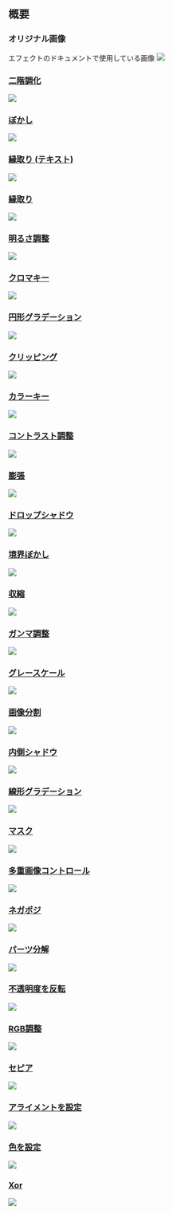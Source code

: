 ## 概要

### オリジナル画像

エフェクトのドキュメントで使用している画像
![](https://beditor.net/imgs/example/original.png)

### [二階調化](https://beditor.net/Document/effects/binarization)
![](https://raw.githubusercontent.com/b-editor/LearnBEditor/main/ja-JP/images/binarization.jpg)

### [ぼかし](https://beditor.net/Document/effects/blur)
![](https://raw.githubusercontent.com/b-editor/LearnBEditor/main/ja-JP/images/blur.jpg)

### [縁取り (テキスト)](https://beditor.net/Document/effects/border-text)
![](https://raw.githubusercontent.com/b-editor/LearnBEditor/main/ja-JP/images/border-text.jpg)

### [縁取り](https://beditor.net/Document/effects/border)
![](https://raw.githubusercontent.com/b-editor/LearnBEditor/main/ja-JP/images/border.jpg)

### [明るさ調整](https://beditor.net/Document/effects/brightness)
![](https://raw.githubusercontent.com/b-editor/LearnBEditor/main/ja-JP/images/brightness-correction.jpg)

### [クロマキー](https://beditor.net/Document/effects/chroma-key)
![](https://raw.githubusercontent.com/b-editor/LearnBEditor/main/ja-JP/images/chroma-key.jpg)

### [円形グラデーション](https://beditor.net/Document/effects/circular-gradient)
![](https://raw.githubusercontent.com/b-editor/LearnBEditor/main/ja-JP/images/circular-gradient.jpg)

### [クリッピング](https://beditor.net/Document/effects/clipping)
![](https://raw.githubusercontent.com/b-editor/LearnBEditor/main/ja-JP/images/clipping.jpg)

### [カラーキー](https://beditor.net/Document/effects/color-key)
![](https://raw.githubusercontent.com/b-editor/LearnBEditor/main/ja-JP/images/color-key.jpg)

### [コントラスト調整](https://beditor.net/Document/effects/contrast)
![](https://raw.githubusercontent.com/b-editor/LearnBEditor/main/ja-JP/images/contrast-correction.jpg)

### [膨張](https://beditor.net/Document/effects/dilate)
![](https://raw.githubusercontent.com/b-editor/LearnBEditor/main/ja-JP/images/dilate.jpg)

### [ドロップシャドウ](https://beditor.net/Document/effects/drop-shadow)
![](https://raw.githubusercontent.com/b-editor/LearnBEditor/main/ja-JP/images/drop-shadow.jpg)

### [境界ぼかし](https://beditor.net/Document/effects/edge-blur)
![](https://raw.githubusercontent.com/b-editor/LearnBEditor/main/ja-JP/images/edge-blur.jpg)

### [収縮](https://beditor.net/Document/effects/erode)
![](https://raw.githubusercontent.com/b-editor/LearnBEditor/main/ja-JP/images/erode.jpg)

### [ガンマ調整](https://beditor.net/Document/effects/gamma)
![](https://raw.githubusercontent.com/b-editor/LearnBEditor/main/ja-JP/images/gamma-correction.jpg)

### [グレースケール](https://beditor.net/Document/effects/grayscale)
![](https://raw.githubusercontent.com/b-editor/LearnBEditor/main/ja-JP/images/grayscale.jpg)

### [画像分割](https://beditor.net/Document/effects/image-split)
![](https://raw.githubusercontent.com/b-editor/LearnBEditor/main/ja-JP/images/image-split.jpg)

### [内側シャドウ](https://beditor.net/Document/effects/inner-shadow)
![](https://raw.githubusercontent.com/b-editor/LearnBEditor/main/ja-JP/images/inner-shadow.jpg)

### [線形グラデーション](https://beditor.net/Document/effects/linear-gradient)
![](https://raw.githubusercontent.com/b-editor/LearnBEditor/main/ja-JP/images/linear-gradient.jpg)

### [マスク](https://beditor.net/Document/effects/mask)
![](https://raw.githubusercontent.com/b-editor/LearnBEditor/main/ja-JP/images/mask.jpg)

### [多重画像コントロール](https://beditor.net/Document/effects/multiple-controls)
![](https://raw.githubusercontent.com/b-editor/LearnBEditor/main/ja-JP/images/multiple-controls.jpg)

### [ネガポジ](https://beditor.net/Document/effects/negaposi)
![](https://raw.githubusercontent.com/b-editor/LearnBEditor/main/ja-JP/images/negaposi.jpg)

### [パーツ分解](https://beditor.net/Document/effects/parts-disassembly)
![](https://raw.githubusercontent.com/b-editor/LearnBEditor/main/ja-JP/images/parts-disassembly.jpg)

### [不透明度を反転](https://beditor.net/Document/effects/reverse-opacity)
![](https://raw.githubusercontent.com/b-editor/LearnBEditor/main/ja-JP/images/reverse-opacity.jpg)

### [RGB調整](https://beditor.net/Document/effects/rgb-correction)
![](https://raw.githubusercontent.com/b-editor/LearnBEditor/main/ja-JP/images/rgb-correction.jpg)

### [セピア](https://beditor.net/Document/effects/sepia)
![](https://raw.githubusercontent.com/b-editor/LearnBEditor/main/ja-JP/images/sepia.jpg)

### [アライメントを設定](https://beditor.net/Document/effects/set-alignment)
![](https://raw.githubusercontent.com/b-editor/LearnBEditor/main/ja-JP/images/set-alignment.jpg)

### [色を設定](https://beditor.net/Document/effects/set-color)
![](https://raw.githubusercontent.com/b-editor/LearnBEditor/main/ja-JP/images/set-color.jpg)

### [Xor](https://beditor.net/Document/effects/xor)
![](https://raw.githubusercontent.com/b-editor/LearnBEditor/main/ja-JP/images/xor.jpg)